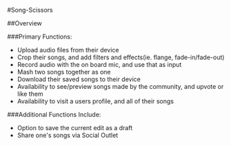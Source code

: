 #Song-Scissors

##Overview

###Primary Functions:
* Upload audio files from their device
* Crop their songs, and add filters and effects(ie. flange, fade-in/fade-out)
* Record audio with the on board mic, and use that as input
* Mash two songs together as one
* Download their saved songs to their device
* Availability to see/preview songs made by the community, and upvote or like them
* Availability to visit a users profile, and all of their songs

###Additional Functions Include:
* Option to save the current edit as a draft
* Share one's songs via Social Outlet
